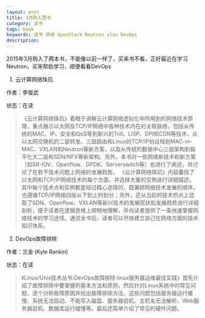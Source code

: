 ```yaml
---
layout: post
title: 3月购入图书
category: 读书
tags: book
keywords: 读书 网络 OpenStack Neutron vlan DevOps
description: 
---
```


2015年3月购入了两本书，不能像以前一样了，买来书不看，正好最近在学习Neutron，买来帮助学习，顺便看看DevOps

1. 云计算网络珠玑

作者：李俊武

状态：在读

> 《云计算网络珠玑》着眼于讲解云计算网络虚拟化中所用到的网络技术原理，重点展示以太网及TCP/IP网络中各种技术内在的关联脉络，包括从传统的MAC、IP、安全和QoS等到新兴的Trill、LISP、DPI和CDN等技术，从以太网交换机的二层转发、三层路由和Linux的TCP/IP协议栈到MAC-in-MAC、VXLAN和Neutron等新方案，以及从传统的数据中心三层架构到扁平化大二层和SDN/NFV等新架构。另外，本书对一些网络新技术和新方案（如SR-IOV、Openflow、DPDK、Serverswitch等）也进行了阐述，并讨论了在若干技术问题上网络的发展趋势。
《云计算网络珠玑》内容囊括了以太网和TCP/IP网络技术的每个方面，并选择大量的实例进行详细描述，其中每个技术点和实例都是经过精心选择的，既兼顾网络技术发展的顺序，也遵循TCP/IP网络四层从下到上的划分；另外，还从当前的技术热点上选取了SDN、Openflow、VXLAN等新兴技术的发展现状和发展趋势进行详细剖析，便于读者在逻辑思维上顺畅地理解，并向读者提供了一条快速掌握网络技术的学习途径。通览全书后，读者可以尽快建立自己在网络方面的技术知识体系。

2. DevOps故障排除

作者：兰金 (Kyle Rankin)

状态：在读

> 《Linux/Unix技术丛书:DevOps故障排除·linux服务器运维最佳实践》首先介绍了故障排除中要掌握的基本方法和原则，然后针对Linux系统中的常见问题，逐个分析故障原因并给出故障排除方法，这些问题包括服务器运行缓慢、系统无法启动、不能写入磁盘、服务器宕机、主机名无法解析、Web服务器宕机、数据库运行缓慢等，最后还简单介绍了常见的硬件问题。